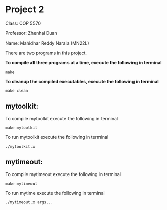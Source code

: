 # Project 2
Class: COP 5570

Professor: Zhenhai Duan

Name: Mahidhar Reddy Narala (MN22L)


There are two programs in this project.


**To compile all three programs at a time, execute the following in terminal**
```
make
```

**To cleanup the compiled executables, execute the following in terminal**
```
make clean
```

## mytoolkit:
To compile mytoolkit execute the following in terminal
```
make mytoolkit
```
To run mytoolkit execute the following in terminal
```
./mytoolkit.x
```

## mytimeout:
To compile mytimeout execute the following in terminal
```
make mytimeout
```
To run mytime execute the following in terminal
```
./mytimeout.x args...
```
